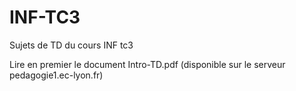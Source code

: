 # INF-TC3

Sujets de TD du cours INF tc3

Lire en premier le document Intro-TD.pdf (disponible sur le serveur pedagogie1.ec-lyon.fr)